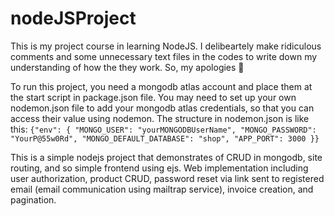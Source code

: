 # nodeJSProject

This is my project course in learning NodeJS. I delibeartely make ridiculous comments and some unnecessary text files in the codes to write down my understanding of how the they work. So, my apologies :see_no_evil:

To run this project, you need a mongodb atlas account and place them at the start script in package.json file. You may need to set up your own nodemon.json file to add your mongodb atlas credentials, so that you can access their value using nodemon. The structure in nodemon.json is like this:
`{"env": { "MONGO_USER": "yourMONGODBUserName", "MONGO_PASSWORD": "YourP@55w0Rd", "MONGO_DEFAULT_DATABASE": "shop", "APP_PORT": 3000 }}`

This is a simple nodejs project that demonstrates of CRUD in mongodb, site routing, and so simple frontend using ejs.
Web implementation including user authorization, product CRUD, password reset via link sent to registered email (email communication using mailtrap service), invoice creation, and pagination.
